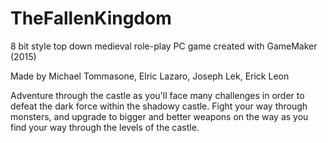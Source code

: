 # TheFallenKingdom
8 bit style top down medieval role-play PC game created with GameMaker (2015)

Made by Michael Tommasone, Elric Lazaro, Joseph Lek, Erick Leon

Adventure through the castle as you'll face many challenges in order to defeat the dark force within the shadowy castle. Fight your way through monsters, and upgrade to bigger and better weapons on the way as you find your way through the levels of the castle.
